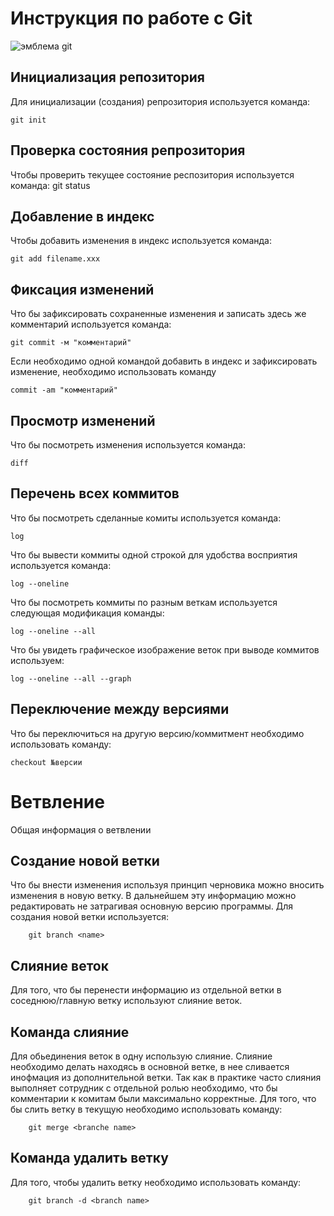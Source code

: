 # **Инструкция по работе с Git**

![эмблема git](git.png)

## Инициализация репозитория

Для инициализации (создания) репрозитория используется команда:

    git init

## Проверка состояния репрозитория

Чтобы проверить текущее состояние респозитория используется команда:
    git status

## Добавление в индекс

Чтобы добавить изменения в индекс используется команда:

    git add filename.xxx

## Фиксация изменений

Что бы зафиксировать сохраненные изменения и записать здесь же комментарий используется команда:

    git commit -м "комментарий"

Если необходимо одной командой добавить в индекс и зафиксировать изменение, необходимо использовать команду

    commit -am "комментарий"

## Просмотр изменений

Что бы посмотреть изменения используется команда:

    diff

## Перечень всех коммитов

Что бы посмотреть сделанные комиты используется команда:

    log

Что бы вывести коммиты одной строкой для удобства восприятия используется команда:

    log --oneline

Что бы посмотреть коммиты по разным веткам используется следующая модификация команды:

    log --oneline --all

Что бы увидеть графическое изображение веток при выводе коммитов используем:

    log --oneline --all --graph

## Переключение между версиями

Что бы переключиться на другую версию/коммитмент необходимо использовать команду:

    checkout №версии

# Ветвление
 
Общая информация о ветвлении

## Создание новой ветки

Что бы внести изменения используя принцип черновика можно вносить изменения в новую ветку. В дальнейшем эту информацию можно редактировать не затрагивая основную версию программы. Для создания новой ветки используется:
        
        git branch <name>

## Слияние веток

Для того, что бы перенести информацию из отдельной ветки в соседнюю/главную ветку используют слияние веток.

## Команда слияние

Для обьединения веток в одну использую слияние. Слияние необходимо делать находясь в основной ветке, в нее сливается инофмация из дополнительной ветки. Так как в практике часто слияния выполняет сотрудник с отдельной ролью необходимо, что бы комментарии к комитам были максимально корректные. Для того, что бы слить ветку в текущую необходимо использовать команду:
        
        git merge <branche name>

## Команда удалить ветку

Для того, чтобы удалить ветку необходимо использовать команду:

        git branch -d <branch name>
        